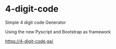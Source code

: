 # 4-digit-code
Simple 4 digit code Generator

Using the new Pyscript and Bootstrap as framework

https://4-digit-code.ga/
